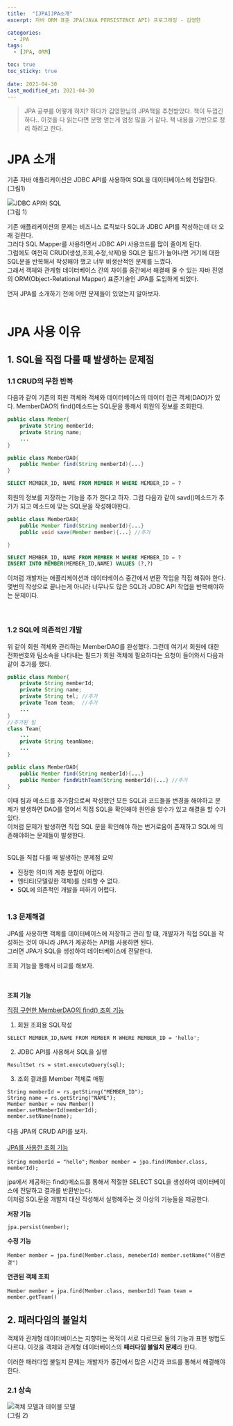 ```yaml
---
title:  "[JPA]JPA소개"
excerpt: 자바 ORM 표준 JPA(JAVA PERSISTENCE API) 프로그래밍 - 김영한 

categories:
  - JPA
tags:
  - [JPA, ORM]

toc: true
toc_sticky: true
 
date: 2021-04-30
last_modified_at: 2021-04-30
---
```


  > JPA 공부를 어떻게 하지? 하다가 김영한님의 JPA책을 추천받았다. 책이 두껍긴 하다.. 이것을 다 읽는다면 분명 얻는게 엄청 많을 거 같다. 책 내용을 기반으로 정리 하려고 한다. 

# JPA 소개 
기존 자바 애플리케이션은 JDBC API를 사용하여 SQL을 데이터베이스에 전달한다.
(그림1)<br>

![JDBC API와 SQL](https://github.com/edw216/edw216.github.io/blob/master/assets/images/jpa/jpa_img1.png?raw=true)
<br>(그림 1)

기존 애플리케이션의 문제는 비즈니스 로직보다 SQL과 JDBC API를 작성하는데 더 오래 걸린다.<br>
그러다 SQL Mapper를 사용하면서 JDBC API 사용코드를 많이 줄이게 된다.<br>
그럼에도 여전히 CRUD(생성,조회,수정,삭제)용 SQL은 필드가 늘어나면 거기에 대한 SQL문을 반복해서 작성해야 했고 너무 비생산적인 문제를 느꼈다.<br>
그래서 객체와 관계형 데이터베이스 간의 차이를 중간에서 해결해 줄 수 있는 자바 진영의 ORM(Object-Relational Mapper) 표준기술인 JPA를 도입하게 되었다.<br>

먼저 JPA를 소개하기 전에 어떤 문제들이 있었는지 알아보자.<br><br>

# JPA 사용 이유 

## 1. SQL을 직접 다룰 때 발생하는 문제점

### 1.1 CRUD의 무한 반복

다음과 같이 기존의 회원 객체와 객체와 데이터베이스의 데이터 접근 객체(DAO)가 있다.
MemberDAO의 find()메소드는 SQL문을 통해서 회원의 정보를 조회한다.

```java
public class Member{
    private String memberId;
    private String name;
    ...
}
```

```java
public class MemberDAO{
    public Member find(String memberId){...}
}
```

```sql
SELECT MEMBER_ID, NAME FROM MEMBER M WHERE MEMBER_ID = ?
```

회원의 정보를 저장하는 기능을 추가 한다고 하자. 그럼 다음과 같이 savd()메소드가 추가가 되고 메소드에 맞는 SQL문을 작성해야한다.

```java
public class MemberDAO{
    public Member find(String memberId){...}
    public void save(Member member){...} //추가

}
```

```sql
SELECT MEMBER_ID, NAME FROM MEMBER M WHERE MEMBER_ID = ?
INSERT INTO MEMBER(MEMBER_ID,NAME) VALUES (?,?)
```

이처럼 개발자는 애플리케이션과 데이터베이스 중간에서 변환 작업을 직접 해줘야 한다.
몇번의 작성으로 끝나는게 아니라 너무나도 많은 SQL과 JDBC API 작업을 반복해야하는 문제이다.<br><br><br>

### 1.2 SQL에 의존적인 개발

위 같이 회원 객체와 관리하는 MemberDAO를 완성했다. 그런데 여기서 회원에 대한 전화번호와 팀소속을 나타내는 필드가 회원 객체에 필요하다는 요청이 들어와서 다음과 같이 추가를 했다.

```java
public class Member{
    private String memberId;
    private String name;
    private String tel; //추가
    private Team team;  //추가
    ...
}
//추가된 팀
class Team{
    ...
    private String teamName;
    ...
}
```

```java
public class MemberDAO{
    public Member find(String memberId){...}
    public Member findWithTeam(String memberId){...} //추가
}
```

이때 팀과 메소드를 추가함으로써 작성했던 모든 SQL과 코드들을 변경을 해야하고 문제가 발생하면 DAO를 열어서 직접 SQL을 확인해야 원인을 알수가 있고 해결을 할 수가 있다.<br>
이처럼 문제가 발생하면 직접 SQL 문을 확인해야 하는 번거로움이 존재하고 SQL에 의존해야하는 문제들이 발생한다.<br><br>

SQL을 직접 다룰 때 발생하는 문제점 요약

- 진정한 의미의 계층 분할이 어렵다.
- 엔티티(모델링한 객체)를 신뢰할 수 없다.
- SQL에 의존적인 개발을 피하기 어렵다.<br><br>


### 1.3 문제해결

JPA를 사용하면 객체를 데이터베이스에 저장하고 관리 할 떄, 개발자가 직접 SQL을 작성하는 것이 아니라 JPA가 제공하는 API를 사용하면 된다.<br> 그러면 JPA가 SQL을 생성하여 데이터베이스에 전달한다.

조회 기능을 통해서 비교를 해보자.<br><br><br>

**조회 기능**

<u>직접 구현한 MemberDAO의 find() 조회 기능</u>

1. 회원 조회용 SQL작성 <br>

`SELECT MEMBER_ID,NAME FROM MEMBER M WHERE MEMBER_ID = 'hello';`

2. JDBC API를 사용해서 SQL을 실행 <br>

`ResultSet rs = stmt.executeQuery(sql);`

3. 조회 결과를 Member 객체로 매핑 <br>
   
`String memberId = rs.getStirng("MEMBER_ID");` <br>
`String name = rs.getString("NAME");` <br>
`Member member = new Member()` <br>
`member.setMemberId(memberId);` <br>
`member.setName(name);` <br>
<br>
다음 JPA의 CRUD API를 보자.<br><br>
<u>JPA를 사용한 조회 기능</u>

`String memberId = "hello";`
`Member member = jpa.find(Member.class, memberId);`


jpa에서 제공하는 find()메소드를 통해서 적절한 SELECT SQL을 생성하여 데이터베이스에 전달하고 결과를 반환받는다.<br>
이처럼 SQL문을 개발자 대신 작성해서 실행해주는 것 이상의 기능들을 제공한다.


**저장 기능**

`jpa.persist(member);`

**수정 기능**

`Member member = jpa.find(Member.class, memeberId)`
`member.setName("이름변경")`


**연관된 객체 조회**

`Member member = jpa.find(Member.class, memberId)`
`Team team = member.getTeam()`


## 2. 패러다임의 불일치


객체와 관게형 데이터베이스는 지향하는 목적이 서로 다르므로 둘의 기능과 표현 벙법도 다르다. 이것을 객체와 관계형 데이터베이스의 **패러다임 불일치 문제**라 한다.

이러한 패러다임 불일치 문제는 개발자가 중간에서 많은 시간과 코드를 통해서 해결해야 한다.

### 2.1 상속

![객체 모델과 테이블 모델](https://github.com/edw216/edw216.github.io/blob/master/assets/images/jpa/jpa_img1.png?raw=true)
<br>(그림 2)


